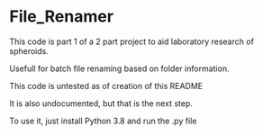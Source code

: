 # File_Renamer

This code is part 1 of a 2 part project to aid laboratory research of spheroids.

Usefull for batch file renaming based on folder information.

This code is untested as of creation of this README

It is also undocumented, but that is the next step.

To use it, just install Python 3.8 and run the .py file
